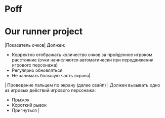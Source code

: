 # Poff
# Our runner project
|Показатель очков| 
Должен:
- Корректно отображать количество очков за пройденное игроком расстояние (очки начисляются автоматически при передвижении игрового персонажа)
- Регулярно обновляться
- Не занимать большую часть экрана|

| Проведение пальцем по экрану (далее свайп) | 
Должен вызывать одно из игровых действий игрового персонажа:
- Прыжок
- Короткий рывок
- Пригнуться |

